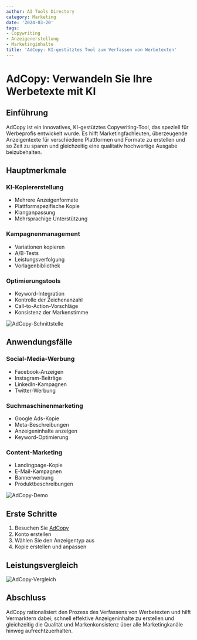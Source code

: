 ```yaml
---
author: AI Tools Directory
category: Marketing
date: '2024-03-20'
tags:
- Copywriting
- Anzeigenerstellung
- Marketinginhalte
title: 'AdCopy: KI-gestütztes Tool zum Verfassen von Werbetexten'
---
```


# AdCopy: Verwandeln Sie Ihre Werbetexte mit KI

## Einführung

AdCopy ist ein innovatives, KI-gestütztes Copywriting-Tool, das speziell für Werbeprofis entwickelt wurde. Es hilft Marketingfachleuten, überzeugende Anzeigentexte für verschiedene Plattformen und Formate zu erstellen und so Zeit zu sparen und gleichzeitig eine qualitativ hochwertige Ausgabe beizubehalten.

## Hauptmerkmale

### KI-Kopiererstellung
- Mehrere Anzeigenformate
- Plattformspezifische Kopie
- Klanganpassung
- Mehrsprachige Unterstützung

### Kampagnenmanagement
- Variationen kopieren
- A/B-Tests
- Leistungsverfolgung
- Vorlagenbibliothek

### Optimierungstools
- Keyword-Integration
- Kontrolle der Zeichenanzahl
- Call-to-Action-Vorschläge
- Konsistenz der Markenstimme

![AdCopy-Schnittstelle](/imgs/adcopy/interface.jpg)

## Anwendungsfälle

### Social-Media-Werbung
- Facebook-Anzeigen
- Instagram-Beiträge
- LinkedIn-Kampagnen
- Twitter-Werbung

### Suchmaschinenmarketing
- Google Ads-Kopie
- Meta-Beschreibungen
- Anzeigeninhalte anzeigen
- Keyword-Optimierung

### Content-Marketing
- Landingpage-Kopie
- E-Mail-Kampagnen
- Bannerwerbung
- Produktbeschreibungen

![AdCopy-Demo](/imgs/adcopy/demo.jpg)

## Erste Schritte

1. Besuchen Sie [AdCopy](https://adcopy.ai)
2. Konto erstellen
3. Wählen Sie den Anzeigentyp aus
4. Kopie erstellen und anpassen

## Leistungsvergleich

![AdCopy-Vergleich](/imgs/adcopy/comparison.jpg)

## Abschluss

AdCopy rationalisiert den Prozess des Verfassens von Werbetexten und hilft Vermarktern dabei, schnell effektive Anzeigeninhalte zu erstellen und gleichzeitig die Qualität und Markenkonsistenz über alle Marketingkanäle hinweg aufrechtzuerhalten.